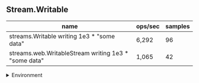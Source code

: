 ## Stream.Writable

|name|ops/sec|samples|
|-|-|-|
|streams.Writable writing 1e3 * "some data"|6,292|96|
|streams.web.WritableStream writing 1e3 * "some data"|1,065|42|


<details>
<summary>Environment</summary>

* __Machine:__ linux x64 | 4 vCPUs | 7.6GB Mem
* __Run:__ Tue Nov 07 2023 23:38:57 GMT+0000 (Coordinated Universal Time)
</details>

<!--
{"environment":{"platform":"linux","arch":"x64","cpus":4,"totalMemory":7.6085662841796875},"benchmarks":[{"name":"streams.Writable writing 1e3 * \"some data\"","opsSec":6292.317955886864,"samples":4},{"name":"streams.web.WritableStream writing 1e3 * \"some data\"","opsSec":1065.0596649833376,"samples":4}]}-->

